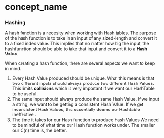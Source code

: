 <!--title={Hash Function}-->
# concept_name

### Hashing 

A hash function is a necesity when working with Hash tables. 
The purpose of the hash function is to take in an input of any sized-length and convert it to a fixed index value. 
This implies that no matter how big the input, the hashfunction should be able to take that input and convert it to a **Hash Value**. 

When creating a hash function, there are several aspects we want to keep in mind. 
1. Every Hash Value produced should be unique. 
  What this means is that two different inputs should always produce two different Hash Values.
  This limits **collisions** which is very important if we want our HashTable to be useful. 
2. The same input should always produce the same Hash Value. 
  If we input a string, we want to be getting a consistent Hash Value. If we get inconsistent Hash Values, this essentially deems our Hashtable ineffective .
3. The time it takes for our Hash function to produce Hash Values
  We need to be mindful of what time our Hash function works under. The smaller our O(n) time is, the better. 
